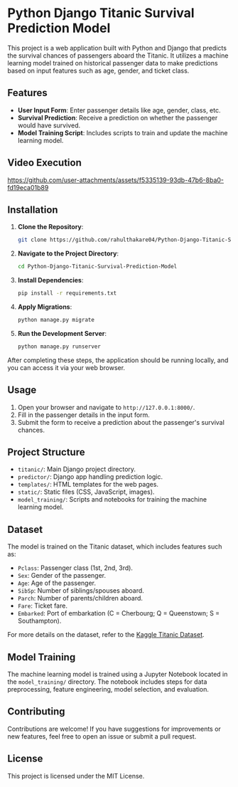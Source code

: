 # Python Django Titanic Survival Prediction Model

This project is a web application built with Python and Django that predicts the survival chances of passengers aboard the Titanic. It utilizes a machine learning model trained on historical passenger data to make predictions based on input features such as age, gender, and ticket class.

## Features

- **User Input Form**: Enter passenger details like age, gender, class, etc.
- **Survival Prediction**: Receive a prediction on whether the passenger would have survived.
- **Model Training Script**: Includes scripts to train and update the machine learning model.


## Video Execution



https://github.com/user-attachments/assets/f5335139-93db-47b6-8ba0-fd19eca01b89

## Installation

1. **Clone the Repository**:
   ```bash
   git clone https://github.com/rahulthakare04/Python-Django-Titanic-Survival-Prediction-Model.git
   ```

2. **Navigate to the Project Directory**:
   ```bash
   cd Python-Django-Titanic-Survival-Prediction-Model
   ```

3. **Install Dependencies**:
   ```bash
   pip install -r requirements.txt
   ```

4. **Apply Migrations**:
   ```bash
   python manage.py migrate
   ```

5. **Run the Development Server**:
   ```bash
   python manage.py runserver
   ```

After completing these steps, the application should be running locally, and you can access it via your web browser.

## Usage

1. Open your browser and navigate to `http://127.0.0.1:8000/`.
2. Fill in the passenger details in the input form.
3. Submit the form to receive a prediction about the passenger's survival chances.

## Project Structure

- `titanic/`: Main Django project directory.
- `predictor/`: Django app handling prediction logic.
- `templates/`: HTML templates for the web pages.
- `static/`: Static files (CSS, JavaScript, images).
- `model_training/`: Scripts and notebooks for training the machine learning model.

## Dataset

The model is trained on the Titanic dataset, which includes features such as:

- `Pclass`: Passenger class (1st, 2nd, 3rd).
- `Sex`: Gender of the passenger.
- `Age`: Age of the passenger.
- `SibSp`: Number of siblings/spouses aboard.
- `Parch`: Number of parents/children aboard.
- `Fare`: Ticket fare.
- `Embarked`: Port of embarkation (C = Cherbourg; Q = Queenstown; S = Southampton).

For more details on the dataset, refer to the [Kaggle Titanic Dataset](https://www.kaggle.com/c/titanic/data).

## Model Training

The machine learning model is trained using a Jupyter Notebook located in the `model_training/` directory. The notebook includes steps for data preprocessing, feature engineering, model selection, and evaluation.

## Contributing

Contributions are welcome! If you have suggestions for improvements or new features, feel free to open an issue or submit a pull request.

## License

This project is licensed under the MIT License.

